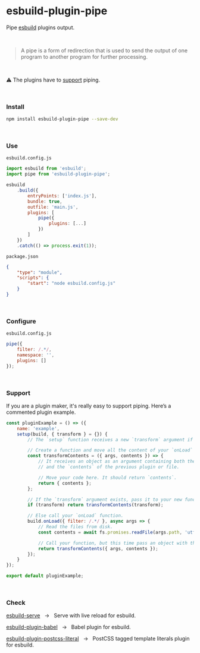 <div></div>

# esbuild-plugin-pipe

Pipe [esbuild](https://github.com/evanw/esbuild) plugins output.

<br>

> A pipe is a form of redirection that is used to send the output of one program to another program for further processing.

<br>

⚠️ The plugins have to [support](#support) piping.

<br>

### Install

```zsh
npm install esbuild-plugin-pipe --save-dev
```

<br>

### Use

`esbuild.config.js`

```js
import esbuild from 'esbuild';
import pipe from 'esbuild-plugin-pipe';

esbuild
    .build({
        entryPoints: ['index.js'],
        bundle: true,
        outfile: 'main.js',
        plugins: [
            pipe({
                plugins: [...]
            })
        ]
    })
    .catch(() => process.exit(1));
```

`package.json`

```json
{
    "type": "module",
    "scripts": {
        "start": "node esbuild.config.js"
    }
}
```

<br>

### Configure

`esbuild.config.js`

```js
pipe({
    filter: /.*/,
    namespace: '',
    plugins: []
});
```

<br>

### Support

If you are a plugin maker, it's really easy to support piping. Here’s a commented plugin example.

```js
const pluginExample = () => ({
    name: 'example',
    setup(build, { transform } = {}) {
        // The `setup` function receives a new `transform` argument if it’s in a pipe.

        // Create a function and move all the content of your `onLoad` function in it, except the `readfile`.
        const transformContents = ({ args, contents }) => {
            // It receives an object as an argument containing both the standard arguments of the `onLoad` function
            // and the `contents` of the previous plugin or file.

            // Move your code here. It should return `contents`.
            return { contents };
        };

        // If the `transform` argument exists, pass it to your new function.
        if (transform) return transformContents(transform);

        // Else call your `onLoad` function.
        build.onLoad({ filter: /.*/ }, async args => {
            // Read the files from disk.
            const contents = await fs.promises.readFile(args.path, 'utf8');

            // Call your function, but this time pass an object with the `onLoad` arguments and the file `contents`.
            return transformContents({ args, contents });
        });
    }
});

export default pluginExample;
```

<br>

### Check

[esbuild-serve](https://github.com/nativew/esbuild-serve) &nbsp; → &nbsp; Serve with live reload for esbuild.

[esbuild-plugin-babel](https://github.com/nativew/esbuild-plugin-babel) &nbsp; → &nbsp; Babel plugin for esbuild.

[esbuild-plugin-postcss-literal](https://github.com/nativew/esbuild-plugin-postcss-literal) &nbsp; → &nbsp; PostCSS tagged template literals plugin for esbuild.

<br>
